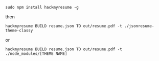 `sudo npm install hackmyresume -g`

then

`hackmyresume BUILD resume.json TO out/resume.pdf -t ./jsonresume-theme-classy`

or

`hackmyresume BUILD resume.json TO out/resume.pdf -t ./node_modules/[THEME NAME]`

